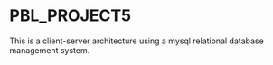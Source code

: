 # PBL_PROJECT5
This is a client-server architecture using a mysql relational database management system.
